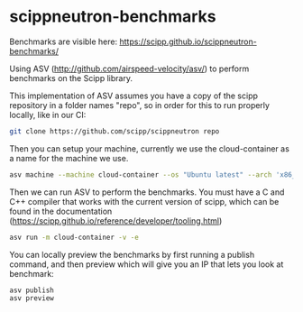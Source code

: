 # scippneutron-benchmarks

Benchmarks are visible here: https://scipp.github.io/scippneutron-benchmarks/

Using ASV (http://github.com/airspeed-velocity/asv/) to perform benchmarks on the Scipp library.

This implementation of ASV assumes you have a copy of the scipp repository in a folder names "repo", so in order for this to run properly locally, like in our CI:

```bash
git clone https://github.com/scipp/scippneutron repo
```

Then you can setup your machine, currently we use the cloud-container as a name for the machine we use.

```bash
asv machine --machine cloud-container --os "Ubuntu latest" --arch 'x86_64' --cpu "2 Core CPU" --num_cpu 2 --ram '7GB'
```

Then we can run ASV to perform the benchmarks. You must have a C and C++ compiler that works with the current version of scipp, which can be found in the documentation (https://scipp.github.io/reference/developer/tooling.html)

```bash
asv run -m cloud-container -v -e
```

You can locally preview the benchmarks by first running a publish command, and then preview which will give you an IP that lets you look at benchmark:

```bash
asv publish
asv preview
```


